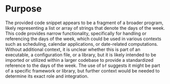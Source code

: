 # Purpose
The provided code snippet appears to be a fragment of a broader program, likely representing a list or array of strings that denote the days of the week. This code provides narrow functionality, specifically for handling or referencing the days of the week, which could be used in various contexts such as scheduling, calendar applications, or date-related computations. Without additional context, it is unclear whether this is part of an executable, a configuration file, or a library, but it is likely intended to be imported or utilized within a larger codebase to provide a standardized reference to the days of the week. The use of `bf` suggests it might be part of a specific framework or library, but further context would be needed to determine its exact role and integration.
